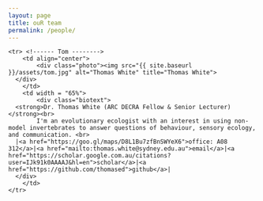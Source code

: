 ```yaml
---
layout: page
title: ouR team
permalink: /people/
---
```


<style>

.photo{
  float:right;
  max-width: 200px;
  min-width: 170px;
  max-height: 210px;
  min-height: 170;
  margin: 0.0em;
  padding: 0.0em;
  margin-left:0.1em;
  margin-right:0.0em;
}

.biotext {
    float:left;
    min-width: 200px;
    margin-left:0.1em;
    margin-right:0.0em;
}

</style>

<body>
<table width="100%" align="center">

    <tr> <!------ Tom -------->
        <td align="center">
            <div class="photo"><img src="{{ site.baseurl }}/assets/tom.jpg" alt="Thomas White" title="Thomas White">
      </div>
        </td>
        <td width = "65%">
            <div class="biotext">
      <strong>Dr. Thomas White (ARC DECRA Fellow & Senior Lecturer)</strong><br> 
            I'm an evolutionary ecologist with an interest in using non-model invertebrates to answer questions of behaviour, sensory ecology, and communication. <br>
      |<a href="https://goo.gl/maps/D8L1Bu7zfBnSWYeX6">office: A08 312</a>|<a href="mailto:thomas.white@sydney.edu.au">email</a>|<a href="https://scholar.google.com.au/citations?user=IJk91k0AAAAJ&hl=en">scholar</a>|<a href="https://github.com/thomased">github</a>|
      </div>
        </td>
    </tr>

</table>
</body>




